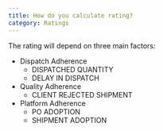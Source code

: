 ```yaml
---
title: How do you calculate rating?
category: Ratings
---
```

The rating will depend on three main factors:
- Dispatch Adherence
    - DISPATCHED QUANTITY
    - DELAY IN DISPATCH
- Quality Adherence
    - CLIENT REJECTED SHIPMENT
- Platform Adherence
    - PO ADOPTION
    - SHIPMENT ADOPTION
